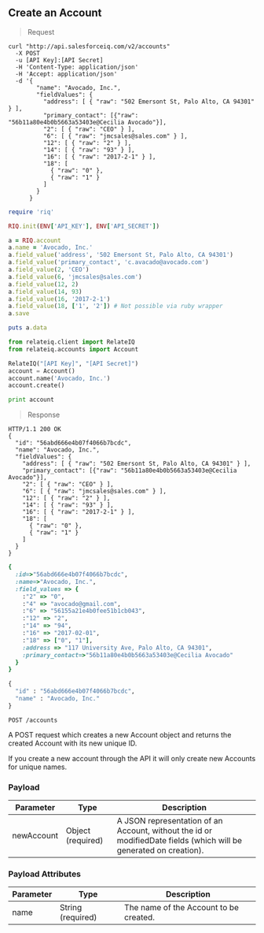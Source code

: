 ## Create an Account

> Request

```shell
curl "http://api.salesforceiq.com/v2/accounts"
  -X POST
  -u [API Key]:[API Secret]
  -H 'Content-Type: application/json'
  -H 'Accept: application/json'
  -d '{ 
        "name": "Avocado, Inc.",
        "fieldValues": { 
          "address": [ { "raw": "502 Emersont St, Palo Alto, CA 94301" } ],
          "primary_contact": [{"raw": "56b11a80e4b0b5663a53403e@Cecilia Avocado"}],
          "2": [ { "raw": "CEO" } ],
          "6": [ { "raw": "jmcsales@sales.com" } ],
          "12": [ { "raw": "2" } ],
          "14": [ { "raw": "93" } ],
          "16": [ { "raw": "2017-2-1" } ],
          "18": [ 
            { "raw": "0" }, 
            { "raw": "1" } 
          ]
        }
      }
```

```ruby 
require 'riq'

RIQ.init(ENV['API_KEY'], ENV['API_SECRET'])

a = RIQ.account
a.name = 'Avocado, Inc.'
a.field_value('address', '502 Emersont St, Palo Alto, CA 94301')
a.field_value('primary_contact', 'c.avacado@avocado.com')
a.field_value(2, 'CEO')
a.field_value(6, 'jmcsales@sales.com')
a.field_value(12, 2)
a.field_value(14, 93)
a.field_value(16, '2017-2-1')
a.field_value(18, ['1', '2']) # Not possible via ruby wrapper
a.save

puts a.data
```

```python
from relateiq.client import RelateIQ
from relateiq.accounts import Account

RelateIQ("[API Key]", "[API Secret]")
account = Account()
account.name('Avocado, Inc.')
account.create()

print account
```

> Response

```shell
HTTP/1.1 200 OK
{
  "id": "56abd666e4b07f4066b7bcdc",
  "name": "Avocado, Inc.",
  "fieldValues": { 
    "address": [ { "raw": "502 Emersont St, Palo Alto, CA 94301" } ],
    "primary_contact": [{"raw": "56b11a80e4b0b5663a53403e@Cecilia Avocado"}],
    "2": [ { "raw": "CEO" } ],
    "6": [ { "raw": "jmcsales@sales.com" } ],
    "12": [ { "raw": "2" } ],
    "14": [ { "raw": "93" } ],
    "16": [ { "raw": "2017-2-1" } ],
    "18": [ 
      { "raw": "0" }, 
      { "raw": "1" } 
    ]
  }
}
```

```ruby
{ 
  :id=>"56abd666e4b07f4066b7bcdc", 
  :name=>"Avocado, Inc.", 
  :field_values => {    
    :"2" => "0", 
    :"4" => "avocado@gmail.com", 
    :"6" => "56155a21e4b0fee51b1cb043",     
    :"12" => "2", 
    :"14" => "94",     
    :"16" => "2017-02-01",     
    :"18" => ["0", "1"], 
    :address => "117 University Ave, Palo Alto, CA 94301", 
    :primary_contact=>"56b11a80e4b0b5663a53403e@Cecilia Avocado"
  }
}
```

```python
{
  "id" : "56abd666e4b07f4066b7bcdc",
  "name" : "Avocado, Inc."
}
```
`POST /accounts`

A POST request which creates a new Account object and returns the created Account with its new unique ID.

If you create a new account through the API it will only create new Accounts for unique names.

### Payload
Parameter | Type | Description
--------- | ------- | -----------
newAccount | Object (required) | A JSON representation of an Account, without the id or modifiedDate fields (which will be generated on creation).

### Payload Attributes
Parameter | Type | Description
--------- | ------- | -----------
name | String (required) | The name of the Account to be created.